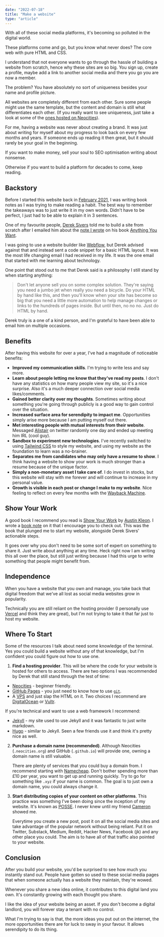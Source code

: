 ```yaml
---
date: "2022-07-18"
title: "Make a website"
type: "article"
---
```


With all of these social media platforms, it's becoming so polluted in the digital world.

These platforms come and go, but you know what never does? The core web with pure HTML and CSS.

I understand that not everyone wants to go through the hassle of building a website from scratch, hence why these sites are so big. You sign up, create a profile, maybe add a link to another social media and there you go you are now a member.

The problem? You have absolutely no sort of uniqueness besides your name and profile picture.

All websites are completely different from each other. Sure some people might use the same template, but the content and domain is still what differentiates each other.
(If you really want to see uniqueness, just take a look at some of the [ones hosted on Neocities](https://neocities.org/browse)).

For me, having a website was never about creating a brand. It was just about writing for myself about my progress to look back on every few months and years. If someone ends up reading it then great, but it should rarely be your goal in the beginning.

If you want to make money, sell your soul to SEO optimisation writing about nonsense.

Otherwise if you want to build a platform for decades to come, keep reading.

## Backstory

Before I started this website back in [February 2021](https://github.com/pzrsa/parsam.io/commit/7927cccdda9843bdc7c4b17ff80626516d628301), I was writing book notes as I was trying to make reading a habit. The best way to remember the takeaways was to just write it in my own words. Didn't have to be perfect, I just had to be able to explain it in 3 sentences.

One of my favourite people, [Derek Sivers](https://sive.rs/) told me to build a site from scratch after I emailed him about the [note I wrote](https://parsam.io/anything-you-want) on his book [Anything You Want](https://sive.rs/a).

I was going to use a website builder like [Webflow](https://webflow.com/), but Derek advised against that and instead sent a code snippet for a basic HTML layout. It was the most life changing email I had received in my life. It was the one email that started with me learning about technology.

One point that stood out to me that Derek said is a philosophy I still stand by when starting anything:

> Don't let anyone sell you on some complex solution. They're saying you need a jumbo jet when really you need a bicycle. Do your HTML by hand like this, and then you'll know when your site has become so big that you need a little more automation to help manage changes or links to the hundreds of pages inside. But until then, no no no. Just do HTML by hand.

Derek truly is a one of a kind person, and I'm grateful to have been able to email him on multiple occasions.

## Benefits

After having this website for over a year, I've had a magnitude of noticeable benefits:

- **Improved my communication skills**. I'm trying to write less and say more.
- **Learn about people letting me know that they've read my posts**. I don't have any statistics on how many people view my site, so it's a nice surprise. Also it's a much deeper connection over social media likes/comments.
- **Gained better clarity over my thoughts**. Sometimes writing about something you're going through publicly is a good way to gain control over the situation.
- **Increased surface area for serendipity to impact me**. Opportunities simply arise more because I am putting myself out there.
- **Met interesting people with mutual interests from their website**. Messaged [Alistair](https://twitter.com/alistaiiiir) on twitter randomly one day and ended up meeting him IRL (cool guy).
- **Sandbox to experiment new technologies**. I've recently switched to using [Tailwind CSS](https://tailwindcss.com/) to style my website, and using my website as the foundation to learn was a no-brainer.
- **Separates me from candidates who may only have a resume to show**. I think having a website to show your work is much stronger than a resume because of the unique factor.
- **Simply a non-monetary asset I take care of**. I do invest in stocks, but this website will stay with me forever and will continue to increase in my personal value.
- **Growth is visible in each post or change I make to my website**. Nice feeling to reflect on every few months with the [Wayback Machine](https://web.archive.org/).

## Show Your Work

A good book I recommend you read is [Show Your Work](https://austinkleon.com/show-your-work/) by [Austin Kleon](https://austinkleon.com/). I wrote a [book note](https://parsam.io/show-your-work) on it that I encourage you to check out. This was the book that plunged me to start my website, alongside Derek Sivers' actionable steps.

It goes over why you don't need to be some sort of expert on something to share it. Just write about anything at any time. Heck right now I am writing this all over the place, but still just writing because I had this urge to write something that people might benefit from.

## Independence

When you have a website that you own and manage, you take back that digital freedom that we've all lost as social media websites grow in popularity.

Technically you are still reliant on the hosting provider (I personally use [Vercel](https://vercel.com/) and think they are great), but I'm not trying to take it that far just to host my website.

## Where To Start

Some of the resources I talk about need some knowledge of the terminal. Yes you could build a website without any of that knowledge, but I'm confident you could figure out how to use one.

1. **Find a hosting provider**. This will be where the code for your website is hosted for others to access. There are two options I was recommended by Derek that still stand through the test of time:

- [Neocities](https://neocities.org/) - beginner friendly.
- [GitHub Pages](https://pages.github.com/) - you just need to know how to use [`git`](https://git-scm.com/).
- A [VPS](https://en.wikipedia.org/wiki/Virtual_private_server) and just slap the HTML on it. Two choices I recommend are [DigitalOcean](https://www.digitalocean.com/) or [Vultr](https://www.vultr.com/).

If you're technical and want to use a web framework I recommend:

- [Jekyll](https://jekyllrb.com/) - my site used to use Jekyll and it was fantastic to just write markdown.
- [Hugo](https://gohugo.io/) - similar to Jekyll. Seen a few friends use it and think it's pretty nice as well.

2. **Purchase a domain name (recommended)**. Although Neocities (`.neocities.org`) and GitHub (`.github.io`) will provide one, owning a domain name is still valuable.

   There are plenty of services that you could buy a domain from. I recommend starting with [Namecheap](https://www.namecheap.com/). Don't bother spending more than £10 per year, you want to get up and running quickly. Try to go for something like `.xyz` if your name is common. The goal is to just own a domain name, you could always change it.

3. **Start distributing copies of your content on other platforms**. This practice was something I've been doing since the inception of my website. It's known as [POSSE](https://indieweb.org/POSSE). I never knew until my friend [Cameron](https://cameronbrown.co.uk/) showed me.

   Everytime you create a new post, post it on all the social media sites and take advantage of the popular network without being reliant. Put it on Twitter, Substack, Medium, Reddit, Hacker News, Facebook (jk) and any other place you could. The aim is to have all of that traffic also pointed to your website.

## Conclusion

After you build your website, you'd be surprised to see how much you instantly stand out. People have gotten so used to these social media pages that when someone actually has a website they maintain, they're wowed.

Whenever you share a new idea online, it contributes to this digital land you own. It's constantly growing with each thought you share.

I like the idea of your website being an asset. If you don't become a digital landlord, you will forever stay a tenant with no control.

What I'm trying to say is that, the more ideas you put out on the internet, the more opportunities there are for luck to sway in your favour. It allows serendipity to do its thing.
